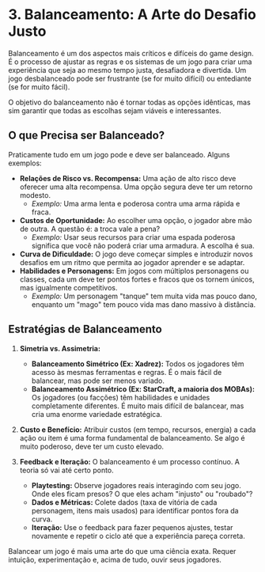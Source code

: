 # 3. Balanceamento: A Arte do Desafio Justo

Balanceamento é um dos aspectos mais críticos e difíceis do game design. É o processo de ajustar as regras e os sistemas de um jogo para criar uma experiência que seja ao mesmo tempo justa, desafiadora e divertida. Um jogo desbalanceado pode ser frustrante (se for muito difícil) ou entediante (se for muito fácil).

O objetivo do balanceamento não é tornar todas as opções idênticas, mas sim garantir que todas as escolhas sejam viáveis e interessantes.

## O que Precisa ser Balanceado?

Praticamente tudo em um jogo pode e deve ser balanceado. Alguns exemplos:

-   **Relações de Risco vs. Recompensa:** Uma ação de alto risco deve oferecer uma alta recompensa. Uma opção segura deve ter um retorno modesto.
    -   *Exemplo:* Uma arma lenta e poderosa contra uma arma rápida e fraca.
-   **Custos de Oportunidade:** Ao escolher uma opção, o jogador abre mão de outra. A questão é: a troca vale a pena?
    -   *Exemplo:* Usar seus recursos para criar uma espada poderosa significa que você não poderá criar uma armadura. A escolha é sua.
-   **Curva de Dificuldade:** O jogo deve começar simples e introduzir novos desafios em um ritmo que permita ao jogador aprender e se adaptar.
-   **Habilidades e Personagens:** Em jogos com múltiplos personagens ou classes, cada um deve ter pontos fortes e fracos que os tornem únicos, mas igualmente competitivos.
    -   *Exemplo:* Um personagem "tanque" tem muita vida mas pouco dano, enquanto um "mago" tem pouco vida mas dano massivo à distância.

## Estratégias de Balanceamento

1.  **Simetria vs. Assimetria:**
    *   **Balanceamento Simétrico (Ex: Xadrez):** Todos os jogadores têm acesso às mesmas ferramentas e regras. É o mais fácil de balancear, mas pode ser menos variado.
    *   **Balanceamento Assimétrico (Ex: StarCraft, a maioria dos MOBAs):** Os jogadores (ou facções) têm habilidades e unidades completamente diferentes. É muito mais difícil de balancear, mas cria uma enorme variedade estratégica.

2.  **Custo e Benefício:** Atribuir custos (em tempo, recursos, energia) a cada ação ou item é uma forma fundamental de balanceamento. Se algo é muito poderoso, deve ter um custo elevado.

3.  **Feedback e Iteração:** O balanceamento é um processo contínuo. A teoria só vai até certo ponto.
    *   **Playtesting:** Observe jogadores reais interagindo com seu jogo. Onde eles ficam presos? O que eles acham "injusto" ou "roubado"?
    *   **Dados e Métricas:** Colete dados (taxa de vitória de cada personagem, itens mais usados) para identificar pontos fora da curva.
    *   **Iteração:** Use o feedback para fazer pequenos ajustes, testar novamente e repetir o ciclo até que a experiência pareça correta.

Balancear um jogo é mais uma arte do que uma ciência exata. Requer intuição, experimentação e, acima de tudo, ouvir seus jogadores.

